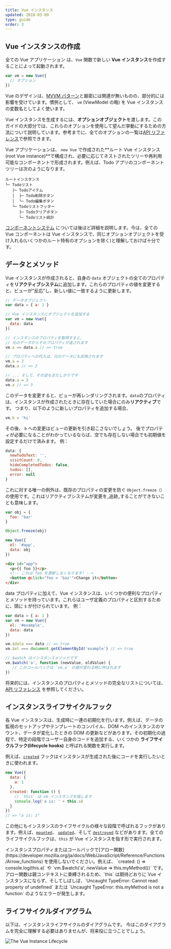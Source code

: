 ```yaml
---
title: Vue インスタンス
updated: 2018-03-09
type: guide
order: 3
---
```


## Vue インスタンスの作成

全ての Vue アプリケーション は、`Vue` 関数で新しい **Vue インスタンス**を作成することによって起動されます。

```js
var vm = new Vue({
  // オプション
})
```

Vue のデザインは、[MVVM パターン](https://en.wikipedia.org/wiki/Model_View_ViewModel)と厳密には関連が無いものの、部分的には影響を受けています。慣例として、 `vm` (ViewModel の略) を Vue インスタンスの変数名としてよく使います。

Vue インスタンスを生成するには、**オプションオブジェクト**を渡します。このガイドの大部分では、これらのオプションを使用して望んだ挙動にするための方法について説明しています。参考までに、全てのオプションの一覧は[API リファレンス](../api/#オプション-データ)で参照できます。

Vue アプリケーションは、 `new Vue` で作成された**ルート Vue インスタンス(root Vue instance)**で構成され、必要に応じてネストされたツリーや再利用可能なコンポーネントで形成されます。例えば、Todo アプリのコンポーネントツリーは次のようになります。

```
ルートインスタンス
└─ Todoリスト
   ├─ Todoアイテム
   │  ├─ Todo削除ボタン
   │  └─ Todo編集ボタン
   └─ Todoリストフッター
      ├─ Todoクリアボタン
      └─ Todoリスト統計
```

[コンポーネントシステム](components.html) については後ほど詳細を説明します。今は、全ての Vue コンポーネントは Vue インスタンスで、同じオプションオブジェクトを受け入れる(いくつかのルート特有のオプションを除く)と理解しておけば十分です。

## データとメソッド

Vue インスタンスが作成されると、自身の `data` オブジェクトの全てのプロパティを**リアクティブシステム**に追加します。これらのプロパティの値を変更すると、ビューが"反応"し、新しい値に一致するように更新します。

```js
// データオブジェクト
var data = { a: 1 }

// Vue インスタンスにオブジェクトを追加する
var vm = new Vue({
  data: data
})

// インスタンスのプロパティを取得すると、
// 元のデータからそのプロパティが返されます
vm.a == data.a // => true

// プロパティへの代入は、元のデータにも反映されます
vm.a = 2
data.a // => 2

// ... そして、その逆もまたしかりです
data.a = 3
vm.a // => 3
```

このデータを変更すると、ビューが再レンダリングされます。`data`のプロパティは、インスタンスが作成されたときに存在していた場合にのみ**リアクティブ**です。 つまり、以下のように新しいプロパティを追加する場合、

```js
vm.b = 'hi'
```

その後、 `b` への変更はビューの更新を引き起こさないでしょう。 後でプロパティが必要になることがわかっているならば、空でも存在しない場合でも初期値を設定するだけで済みます。 例：

```js
data: {
  newTodoText: '',
  visitCount: 0,
  hideCompletedTodos: false,
  todos: [],
  error: null
}
```

これに対する唯一の例外は、既存のプロパティの変更を防ぐ `Object.freeze（）`の使用です。これはリアクティブシステムが変更を_追跡_することができないことも意味します。

```js
var obj = {
  foo: 'bar'
}

Object.freeze(obj)

new Vue({
  el: '#app',
  data: obj
})
```

```html
<div id="app">
  <p>{{ foo }}</p>
  <!-- これは foo を更新しなくなります! -->
  <button @click="foo = 'baz'">Change it</button>
</div>
```

data プロパティに加えて、Vue インスタンスは、いくつかの便利なプロパティとメソッドを持っています。これらはユーザ定義のプロパティと区別するために、頭に `$` が付けられています。 例：

```js
var data = { a: 1 }
var vm = new Vue({
  el: '#example',
  data: data
})

vm.$data === data // => true
vm.$el === document.getElementById('example') // => true

// $watch はインスタンスメソッドです
vm.$watch('a', function (newValue, oldValue) {
   // このコールバックは `vm.a` の値が変わる時に呼ばれます
})
```

将来的には、インスタンスのプロパティとメソッドの完全なリストについては、 [API リファレンス](../api/#インスタンスプロパティ) を参照してください。

## インスタンスライフサイクルフック

各 Vue インスタンスは、生成時に一連の初期化を行います。例えば、データの監視のセットアップやテンプレートのコンパイル、DOM へのインスタンスのマウント、データが変化したときの DOM の更新などがあります。その初期化の過程で、特定の段階でユーザー自身のコードを追加する、いくつかの **ライフサイクルフック(lifecycle hooks)** と呼ばれる関数を実行します。

例えば、[`created`](../api/#created) フックはインスタンスが生成された後にコードを実行したいときに使われます。

```js
new Vue({
  data: {
    a: 1
  },
  created: function () {
    // `this` は vm インスタンスを指します
    console.log('a is: ' + this.a)
  }
})
// => "a is: 1"
```

この他にもインスタンスのライフサイクルの様々な段階で呼ばれるフックがあります。例えば、[`mounted`](../api/#mounted)、 [`updated`](../api/#updated)、そして [`destroyed`](../api/#destroyed) などがあります。全てのライフサイクルフックは、`this` が Vue インスタンスを指す形で実行されます。

<p class="tip">インスタンスプロパティまたはコールバックで[アロー関数](https://developer.mozilla.org/ja/docs/Web/JavaScript/Reference/Functions/Arrow_functions) を使用しないでください。例えば、 `created: () => console.log(this.a)` や `vm.$watch('a', newValue => this.myMethod())` です。アロー関数は親コンテキストに束縛されるため、`this` は期待どおりに Vue インスタンスにならず、そしてしばしば、`Uncaught TypeError: Cannot read property of undefined` または `Uncaught TypeError: this.myMethod is not a function` のようなエラーが発生します。</p>

## ライフサイクルダイアグラム

以下は、インスタンスライフサイクルのダイアグラムです。
今はこのダイアグラムを完全に理解する必要はありませんが、将来役に立つことでしょう。

![The Vue Instance Lifecycle](/images/lifecycle.png)
